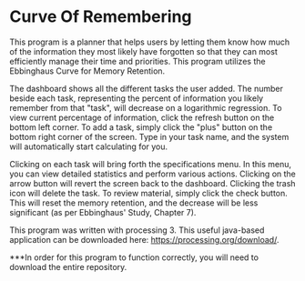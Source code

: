 # Curve Of Remembering
This program is a planner that helps users by letting them know how much of the information they most likely have forgotten so that they can most efficiently manage their time and priorities. This program utilizes the Ebbinghaus Curve for Memory Retention.

The dashboard shows all the different tasks the user added. The number beside each task, representing the percent of information you likely remember from that "task", will decrease on a logarithmic regression. To view current percentage of information, click the refresh button on the bottom left corner. To add a task, simply click the "plus" button on the bottom right corner of the screen. Type in your task name, and the system will automatically start calculating for you. 

Clicking on each task will bring forth the specifications menu. In this menu, you can view detailed statistics and perform various actions. Clicking on the arrow button will revert the screen back to the dashboard. Clicking the trash icon will delete the task. To review material, simply click the check button. This will reset the memory retention, and the decrease will be less significant (as per Ebbinghaus' Study, Chapter 7).  

This program was written with processing 3. This useful java-based application can be downloaded here: https://processing.org/download/.

***In order for this program to function correctly, you will need to download the entire repository. 
